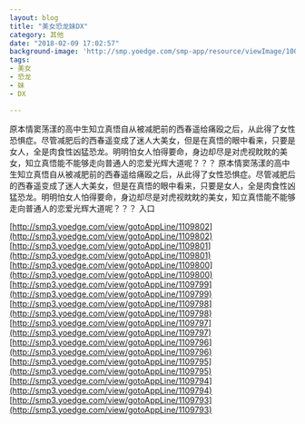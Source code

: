 ```yaml
---
layout: blog
title: "美女恐龙妹DX"
category: 其他
date: "2018-02-09 17:02:57"
background-image: 'http://smp.yoedge.com/smp-app/resource/viewImage/1003805appline.png'
tags:
- 美女
- 恐龙
- 妹
- DX

---
```

原本情窦荡漾的高中生知立真悟自从被减肥前的西春遥给痛殴之后，从此得了女性恐惧症。尽管减肥后的西春遥变成了迷人大美女，但是在真悟的眼中看来，只要是女人，全是肉食性凶猛恐龙。明明怕女人怕得要命，身边却尽是对虎视眈眈的美女，知立真悟能不能够走向普通人的恋爱光辉大道呢？？？
原本情窦荡漾的高中生知立真悟自从被减肥前的西春遥给痛殴之后，从此得了女性恐惧症。尽管减肥后的西春遥变成了迷人大美女，但是在真悟的眼中看来，只要是女人，全是肉食性凶猛恐龙。明明怕女人怕得要命，身边却尽是对虎视眈眈的美女，知立真悟能不能够走向普通人的恋爱光辉大道呢？？？
入口

[http://smp3.yoedge.com/view/gotoAppLine/1109802](http://smp3.yoedge.com/view/gotoAppLine/1109802)
[http://smp3.yoedge.com/view/gotoAppLine/1109801](http://smp3.yoedge.com/view/gotoAppLine/1109801)
[http://smp3.yoedge.com/view/gotoAppLine/1109800](http://smp3.yoedge.com/view/gotoAppLine/1109800)
[http://smp3.yoedge.com/view/gotoAppLine/1109799](http://smp3.yoedge.com/view/gotoAppLine/1109799)
[http://smp3.yoedge.com/view/gotoAppLine/1109798](http://smp3.yoedge.com/view/gotoAppLine/1109798)
[http://smp3.yoedge.com/view/gotoAppLine/1109797](http://smp3.yoedge.com/view/gotoAppLine/1109797)
[http://smp3.yoedge.com/view/gotoAppLine/1109796](http://smp3.yoedge.com/view/gotoAppLine/1109796)
[http://smp3.yoedge.com/view/gotoAppLine/1109795](http://smp3.yoedge.com/view/gotoAppLine/1109795)
[http://smp3.yoedge.com/view/gotoAppLine/1109794](http://smp3.yoedge.com/view/gotoAppLine/1109794)
[http://smp3.yoedge.com/view/gotoAppLine/1109793](http://smp3.yoedge.com/view/gotoAppLine/1109793)

        
